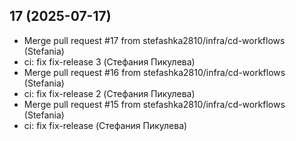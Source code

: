 ## 17 (2025-07-17)

- Merge pull request #17 from stefashka2810/infra/cd-workflows (Stefania)
- ci: fix fix-release 3 (Стефания Пикулева)
- Merge pull request #16 from stefashka2810/infra/cd-workflows (Stefania)
- ci: fix fix-release 2 (Стефания Пикулева)
- Merge pull request #15 from stefashka2810/infra/cd-workflows (Stefania)
- ci: fix fix-release (Стефания Пикулева)


